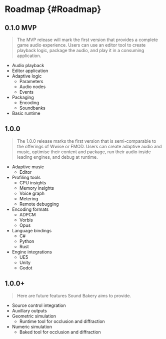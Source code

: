 # Roadmap {#Roadmap}

## 0.1.0 MVP

> The MVP release will mark the first version that provides a complete game audio experience. Users can use an editor tool to create playback logic, package the audio, and play it in a consuming application.

- Audio playback
- Editor application
- Adaptive logic
    - Parameters
    - Audio nodes
    - Events
- Packaging
    - Encoding
    - Soundbanks
- Basic runtime

## 1.0.0

> The 1.0.0 release marks the first version that is semi-comparable to the offerings of Wwise or FMOD. Users can create adaptive audio and music, optimise their content and package, run their audio inside leading engines, and debug at runtime.

- Adaptive music
    - Editor
- Profiling tools
    - CPU insights
    - Memory insights
    - Voice graph
    - Metering
    - Remote debugging
- Encoding formats
    - ADPCM
    - Vorbis
    - Opus
- Language bindings
    - C#
    - Python
    - Rust
- Engine integrations
    - UE5
    - Unity
    - Godot
 
## 1.0.0+

> Here are future features Sound Bakery aims to provide.

- Source control integration
- Auxillary outputs
- Geometric simulation
    - Runtime tool for occlusion and diffraction 
- Numeric simulation
    - Baked tool for occlusion and diffraction

